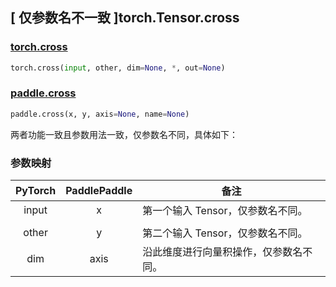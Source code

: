 ## [ 仅参数名不一致 ]torch.Tensor.cross

### [torch.cross](https://pytorch.org/docs/stable/generated/torch.cross.html#torch.cross)

```python
torch.cross(input, other, dim=None, *, out=None)
```

### [paddle.cross](https://www.paddlepaddle.org.cn/documentation/docs/zh/api/paddle/cross_cn.html#cross)

```python
paddle.cross(x, y, axis=None, name=None)
```

两者功能一致且参数用法一致，仅参数名不同，具体如下：

### 参数映射

| PyTorch                  | PaddlePaddle            | 备注                                   |
| ------------------------ | ----------------------- | -------------------------------------- |
| <center> input </center> | <center> x </center>    | 第一个输入 Tensor，仅参数名不同。      |
|  |
| <center> other </center> | <center> y </center>    | 第二个输入 Tensor，仅参数名不同。      |
| <center> dim </center>   | <center> axis </center> | 沿此维度进行向量积操作，仅参数名不同。 |
